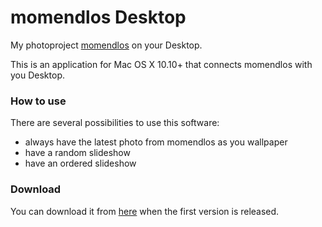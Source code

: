 # momendlos Desktop

My photoproject [momendlos](https://momendlos.de) on your Desktop.

This is an application for Mac OS X 10.10+ that connects momendlos with you Desktop.

### How to use

There are several possibilities to use this software:
- always have the latest photo from momendlos as you wallpaper
- have a random slideshow
- have an ordered slideshow

### Download

You can download it from [here](https://github.com/h4llow3En/momendlos_Desktop/releases/latest) when the first version is released.
